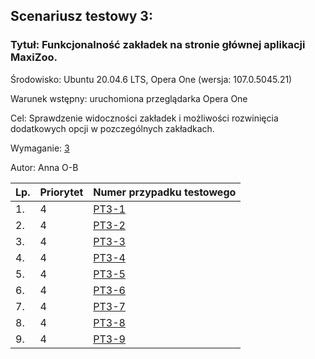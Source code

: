 ## Scenariusz testowy 3:

### Tytuł: Funkcjonalność zakładek na stronie głównej aplikacji MaxiZoo.

Środowisko: Ubuntu 20.04.6 LTS, Opera One (wersja: 107.0.5045.21)

Warunek wstępny: uruchomiona przeglądarka Opera One

Cel: Sprawdzenie widoczności zakładek i możliwości rozwinięcia dodatkowych opcji w pozczególnych zakładkach.

Wymaganie: [3](../Przypadki_testowe/PT-test%20mzoo3.md#wymaganie-funkcjonalne-3)

Autor: Anna O-B


| Lp. | Priorytet | Numer przypadku testowego|
| --- | ---------- | ------------ |
| 1.  | 4 | [PT3-1](../Przypadki_testowe/PT-test%20mzoo3.md#id-pt3-1) | 
| 2.  | 4 | [PT3-2](../Przypadki_testowe/PT-test%20mzoo3.md#id-pt3-2) |
| 3.  | 4 | [PT3-3](../Przypadki_testowe/PT-test%20mzoo3.md#id-pt3-3) | 
| 4.  | 4 | [PT3-4](../Przypadki_testowe/PT-test%20mzoo3.md#id-pt3-4) | 
| 5.  | 4 | [PT3-5](../Przypadki_testowe/PT-test%20mzoo3.md#id-pt3-5) | 
| 6.  | 4 | [PT3-6](../Przypadki_testowe/PT-test%20mzoo3.md#id-pt3-6) | 
| 7.  | 4 | [PT3-7](../Przypadki_testowe/PT-test%20mzoo3.md#id-pt3-7) | 
| 8.  | 4 | [PT3-8](../Przypadki_testowe/PT-test%20mzoo3.md#id-pt3-8) | 
| 9.  | 4 | [PT3-9](../Przypadki_testowe/PT-test%20mzoo3.md#id-pt3-9) | 